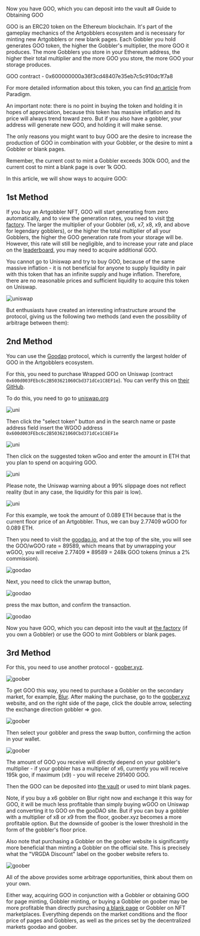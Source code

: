 Now you have GOO, which you can deposit into the vault a# Guide to Obtaining GOO

GOO is an ERC20 token on the Ethereum blockchain. It's part of the gameplay mechanics of the Artgobblers ecosystem and is necessary for minting new Artgobblers or new blank pages. Each Gobbler you hold generates GOO token, the higher the Gobbler's multiplier, the more GOO it produces. The more Gobblers you store in your Ethereum address, the higher their total multiplier and the more GOO you store, the more GOO your storage produces.

GOO contract - 0x600000000a36f3cd48407e35eb7c5c910dc1f7a8

For more detailed information about this token, you can find [an article](https://www.paradigm.xyz/2022/09/goo) from Paradigm.

An important note: there is no point in buying the token and holding it in hopes of appreciation, because this token has massive inflation and its price will always trend toward zero. But if you also have a gobbler, your address will generate new GOO, and holding it will make sense.

The only reasons you might want to buy GOO are the desire to increase the production of GOO in combination with your Gobbler, or the desire to mint a Gobbler or blank pages.

Remember, the current cost to mint a Gobbler exceeds 300k GOO, and the current cost to mint a blank page is over 1k GOO.

In this article, we will show ways to acquire GOO:

## 1st Method

If you buy an Artgobbler NFT, GOO will start generating from zero automatically, and to view the generation rates, you need to visit [the factory](https://artgobblers.com/factory). The larger the multiplier of your Gobbler (x6, x7, x8, x9, and above for legendary gobblers), or the higher the total multiplier of all your Gobblers, the higher the GOO generation rate from your storage will be.
However, this rate will still be negligible, and to increase your rate and place on the [leaderboard](https://artgobblers.dyor.fi/), you may need to acquire additional GOO.

You cannot go to Uniswap and try to buy GOO, because of the same massive inflation - it is not beneficial for anyone to supply liquidity in pair with this token that has an infinite supply and huge inflation. Therefore, there are no reasonable prices and sufficient liquidity to acquire this token on Uniswap.

![uniswap](https://gyazo.com/10835ecc641bc3c1224b215f77785427.png)

But enthusiasts have created an interesting infrastructure around the protocol, giving us the following two methods (and even the possibility of arbitrage between them):

## 2nd Method

You can use the [Goodao](https://goodao.io/) protocol, which is currently the largest holder of GOO in the Artgobblers ecosystem.

For this, you need to purchase Wrapped GOO on Uniswap (contract `0x600d003FEbc6c2B503621060Cbd371dCe1C8EF1e`). You can verify this on [their GitHub](https://github.com/DaoGoo/Contracts).

To do this, you need to go to [uniswap.org](https://app.uniswap.org/) 

![uni](https://gyazo.com/5ee00868866a5f4d081d857469658be5.png)

Then click the "select token" button and in the search name or paste address field insert the WGOO address `0x600d003FEbc6c2B503621060Cbd371dCe1C8EF1e`

![uni](https://gyazo.com/c2ed6e4fec4020e31141caf9a329698b.png)

Then click on the suggested token wGoo and enter the amount in ETH that you plan to spend on acquiring GOO.

![uni](https://gyazo.com/fa046454b2ef93724277bb0383264ada.png)

Please note, the Uniswap warning about a 99% slippage does not reflect reality (but in any case, the liquidity for this pair is low).

![uni](https://gyazo.com/2cec899b16933c64dab0c6568759a142.png)

For this example, we took the amount of 0.089 ETH because that is the current floor price of an Artgobbler. Thus, we can buy 2.77409 wGOO for 0.089 ETH.

Then you need to visit the [goodao.io](https://goodao.io/), and at the top of the site, you will see the GOO/wGOO rate = 89589, which means that by unwrapping your wGOO, you will receive 2.77409 * 89589 = 248k GOO tokens (minus a 2% commission).

![goodao](https://gyazo.com/c713bace01473b8fb9dbd845a3f537da.png)

Next, you need to click the unwrap button, 

![goodao](https://gyazo.com/90bd399ff6a16fdb4eb84287db83529b.png)

press the max button, and confirm the transaction. 

![goodao](https://gyazo.com/30709921962a12cef35b3e11c9582946.png)

Now you have GOO, which you can deposit into the vault at [the factory](https://artgobblers.com/factory) (if you own a Gobbler) or use the GOO to mint Gobblers or blank pages.

## 3rd Method
For this, you need to use another protocol - [goober.xyz](https://goober.xyz/). 

![goober](https://gyazo.com/60a3e821718a617bcfc86b0d8b230fa1.png)

To get GOO this way, you need to purchase a Gobbler on the secondary market, for example, [Blur](https://blur.io/collection/artgobblers).
After making the purchase, go to the [goober.xyz](https://goober.xyz/) website, and on the right side of the page, click the double arrow, selecting the exchange direction gobbler => goo.

![goober](https://gyazo.com/b92799100004a7892e9b691eee19bf86.png)

Then select your gobbler and press the swap button, confirming the action in your wallet.

![goober](https://gyazo.com/ff622fc22d09408d2c090569b35e455f.png)

The amount of GOO you receive will directly depend on your gobbler's multiplier - if your gobbler has a multiplier of x6, currently you will receive 195k goo, if maximum (x9) - you will receive 291400 GOO.

Then the GOO can be deposited into [the vault](https://artgobblers.com/factory) or used to mint blank pages.

Note, if you buy a x6 gobbler on Blur right now and exchange it this way for GOO, it will be much less profitable than simply buying wGOO on Uniswap and converting it to GOO on the gooDAO site. But if you can buy a gobbler with a multiplier of x8 or x9 from the floor, goober.xyz becomes a more profitable option. But the downside of goober is the lower threshold in the form of the gobbler's floor price.

Also note that purchasing a Gobbler on the goober website is significantly more beneficial than minting a Gobbler on the official site. This is precisely what the "VRGDA Discount" label on the goober website refers to.

![goober](https://gyazo.com/6c00790351cfc020a85e8c2b1a98d957.png)

All of the above provides some arbitrage opportunities, think about them on your own.

Either way, acquiring GOO in conjunction with a Gobbler or obtaining GOO for page minting, Gobbler minting, or buying a Gobbler on goober may be more profitable than directly purchasing [a blank page](https://blur.io/collection/pages?traits=%7B%22Glamination+Status%22%3A%5B%22Blank%22%5D%7D) or Gobbler on NFT marketplaces. Everything depends on the market conditions and the floor price of pages and Gobblers, as well as the prices set by the decentralized markets goodao and goober.



